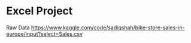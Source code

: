 # Excel Project

Raw Data https://www.kaggle.com/code/sadiqshah/bike-store-sales-in-europe/input?select=Sales.csv 
